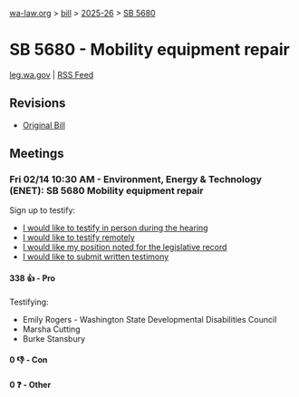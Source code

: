 [wa-law.org](/) > [bill](/bill/) > [2025-26](/bill/2025-26/) > [SB 5680](/bill/2025-26/sb/5680/)

# SB 5680 - Mobility equipment repair
[leg.wa.gov](https://app.leg.wa.gov/billsummary?BillNumber=5680&Year=2025&Initiative=false) | [RSS Feed](./rss.xml)

## Revisions
* [Original Bill](1/)

## Meetings
### Fri 02/14 10:30 AM - Environment, Energy & Technology (ENET): SB 5680 Mobility equipment repair
Sign up to testify:
* [I would like to testify in person during the hearing](https://app.leg.wa.gov/csi/Testifier/Add?chamber=House&mId=32717&aId=163885&caId=25785&tId=1)
* [I would like to testify remotely](https://app.leg.wa.gov/csi/Testifier/Add?chamber=House&mId=32717&aId=163885&caId=25785&tId=2)
* [I would like my position noted for the legislative record](https://app.leg.wa.gov/csi/Testifier/Add?chamber=House&mId=32717&aId=163885&caId=25785&tId=3)
* [I would like to submit written testimony](https://app.leg.wa.gov/csi/Testifier/Add?chamber=House&mId=32717&aId=163885&caId=25785&tId=4)

#### 338 👍 - Pro
Testifying:
* Emily Rogers - Washington State Developmental Disabilities Council
* Marsha Cutting
* Burke Stansbury

#### 0 👎 - Con

#### 0 ❓ - Other
